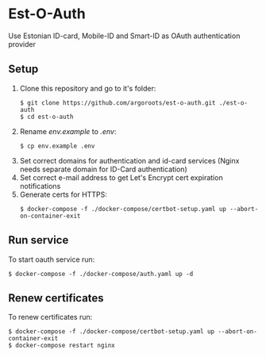 # Est-O-Auth

Use Estonian ID-card, Mobile-ID and Smart-ID as OAuth authentication provider

## Setup
1. Clone this repository and go to it's folder:
    ```shell
    $ git clone https://github.com/argoroots/est-o-auth.git ./est-o-auth
    $ cd est-o-auth
    ```
1. Rename _env.example_ to _.env_:
    ```shell
    $ cp env.example .env
    ```
1. Set correct domains for authentication and id-card services (Nginx needs separate domain for ID-Card authentication)
1. Set correct e-mail address to get Let's Encrypt cert expiration notifications
1. Generate certs for HTTPS:
    ```shell
    $ docker-compose -f ./docker-compose/certbot-setup.yaml up --abort-on-container-exit
    ```

## Run service
To start oauth service run:
```shell
$ docker-compose -f ./docker-compose/auth.yaml up -d
```

## Renew certificates
To renew certificates run:
```shell
$ docker-compose -f ./docker-compose/certbot-setup.yaml up --abort-on-container-exit
$ docker-compose restart nginx
```

